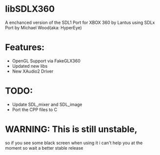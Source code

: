 # libSDLX360
A enchanced version of the SDL1 Port for XBOX 360 by Lantus
using SDLx Port by Michael Wood(aka: HyperEye)

# Features:
- OpenGL Support via FakeGLX360
- Updated new libs 
- New XAudio2 Driver

# TODO:
- Update SDL_mixer and SDL_image
- Port the CPP files to C

# WARNING: This is still unstable,
so if you see some black screen when using it
i can't help you at the moment so wait a better stable release
